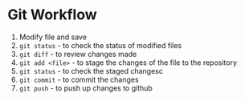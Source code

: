 # Git Workflow
1. Modify file and save
1. `git status` - to check the status of modified files
1. `git diff` - to review changes made
1. `git add <file>` - to stage the changes of the file to the repository
1. `git status` - to check the staged changesc
1. `git commit` - to commit the changes
1. `git push` - to push up changes to github
